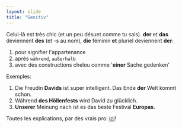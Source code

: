 ```yaml
---
layout: slide
title: "Genitiv"
---
```

Celui-là est très chic (et un peu désuet comme tu sais). __der__ et __das__ deviennent __des__ (et -s au nom), __die__ féminin __et__ pluriel deviennent __der__:
1. pour signifier l'appartenance
1. après `während`, `außerhalb`
1. avec des constructions chelou comme '__einer__ Sache gedenken'

Exemples:
1. Die Freudin __Davids__ ist super intelligent. Das Ende __der__ Welt kommt schon.
1. Während __des Höllenfests__ wird David zu glücklich.
1. __Unserer__ Meinung nach ist es das beste Festival __Europas__.

Toutes les explications, par des vrais pro: [ici](https://deutsch.lingolia.com/de/grammatik/deklination/genitiv)!
